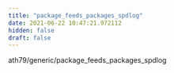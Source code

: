 ```yaml
---
title: "package_feeds_packages_spdlog"
date: 2021-06-22 10:47:21.972112
hidden: false
draft: false
---
```


ath79/generic/package_feeds_packages_spdlog

